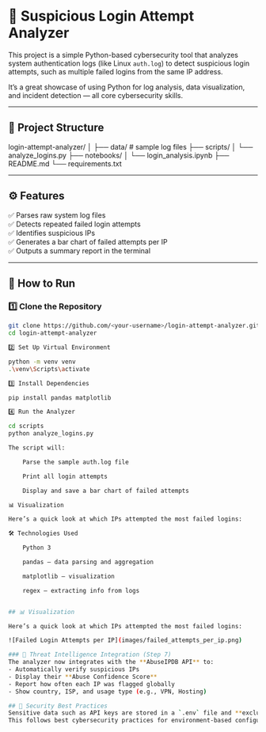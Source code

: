# 🔐 Suspicious Login Attempt Analyzer

This project is a simple Python-based cybersecurity tool that analyzes system authentication logs (like Linux `auth.log`) to detect suspicious login attempts, such as multiple failed logins from the same IP address.  

It’s a great showcase of using Python for log analysis, data visualization, and incident detection — all core cybersecurity skills.

---

## 📂 Project Structure
login-attempt-analyzer/
│
├── data/              # sample log files
├── scripts/
│   └── analyze_logins.py
├── notebooks/
│   └── login_analysis.ipynb
├── README.md
└── requirements.txt

---

## ⚙️ Features
✅ Parses raw system log files  
✅ Detects repeated failed login attempts  
✅ Identifies suspicious IPs  
✅ Generates a bar chart of failed attempts per IP  
✅ Outputs a summary report in the terminal  

---

## 🚀 How to Run

### 1️⃣ Clone the Repository
```bash
git clone https://github.com/<your-username>/login-attempt-analyzer.git
cd login-attempt-analyzer

2️⃣ Set Up Virtual Environment

python -m venv venv
.\venv\Scripts\activate

3️⃣ Install Dependencies

pip install pandas matplotlib

4️⃣ Run the Analyzer

cd scripts
python analyze_logins.py

The script will:

    Parse the sample auth.log file

    Print all login attempts

    Display and save a bar chart of failed attempts

📊 Visualization

Here’s a quick look at which IPs attempted the most failed logins:

🛠️ Technologies Used

    Python 3

    pandas — data parsing and aggregation

    matplotlib — visualization

    regex — extracting info from logs


## 📊 Visualization

Here’s a quick look at which IPs attempted the most failed logins:

![Failed Login Attempts per IP](images/failed_attempts_per_ip.png)

### 🔎 Threat Intelligence Integration (Step 7)
The analyzer now integrates with the **AbuseIPDB API** to:
- Automatically verify suspicious IPs
- Display their **Abuse Confidence Score**
- Report how often each IP was flagged globally
- Show country, ISP, and usage type (e.g., VPN, Hosting)

## 🔐 Security Best Practices
Sensitive data such as API keys are stored in a `.env` file and **excluded from version control**.
This follows best cybersecurity practices for environment-based configuration.
